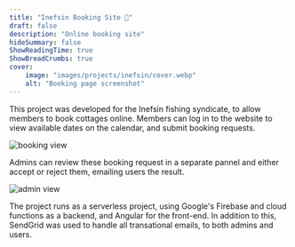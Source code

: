 ```yaml
---
title: "Inefsin Booking Site 🎣"
draft: false
description: "Online booking site"
hideSummary: false
ShowReadingTime: true
ShowBreadCrumbs: true
cover:
    image: "images/projects/inefsin/cover.webp"
    alt: "Booking page screenshot"
---
```


This project was developed for the Inefsin fishing syndicate, to allow members to book cottages online. Members can log in to the website to view available dates on the calendar, and submit booking requests. 

![booking view](/images/projects/inefsin/inefsin.webp)

Admins can review these booking request in a separate pannel and either accept or reject them, emailing users the result.

![admin view](/images/projects/inefsin/admin.webp)

 The project runs as a serverless project, using Google's Firebase and cloud functions as a backend, and Angular for the front-end. In addition to this, SendGrid was used to handle all transational emails, to both admins and users.